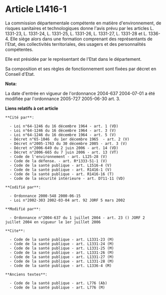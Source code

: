 # Article L1416-1

La commission départementale compétente en matière d'environnement, de risques sanitaires et technologiques donne l'avis
prévu par les articles L. 1331-23, L. 1331-24, L. 1331-25, L. 1331-26, L. 1331-27, L. 1331-28 et L. 1336-4. Elle siège alors
dans une formation comprenant des représentants de l'Etat, des collectivités territoriales, des usagers et des personnalités
compétentes.

Elle est présidée par le représentant de l'Etat dans le département.

Sa composition et ses règles de fonctionnement sont fixées par décret en Conseil d'Etat.

**Nota:**

La date d'entrée en vigueur de l'ordonnance 2004-637 2004-07-01 a été modifiée par l'ordonnance 2005-727 2005-06-30 art. 3.

**Liens relatifs à cet article**

	**Cité par**:

	  - Loi n°64-1246 du 16 décembre 1964 - art. 1 (VD)
	  - Loi n°64-1246 du 16 décembre 1964 - art. 3 (V)
	  - Loi n°64-1246 du 16 décembre 1964 - art. 5 (V)
	  - Décret n°65-1046  du 1er décembre 1965  - art. 2 (V)
	  - Décret n°2005-1763 du 30 décembre 2005 - art. 3 (V)
	  - Décret n°2006-649 du 2 juin 2006 - art. 14 (VD)
	  - Décret n°2006-665 du 7 juin 2006 - art. 13 (VT)
	  - Code de l'environnement - art. L125-28 (V)
	  - Code de la défense. - art. R*1333-51-1 (V)
	  - Code de la santé publique - art. L1516-4 (V)
	  - Code de la santé publique - art. R1416-1 (V)
	  - Code de la santé publique - art. R1416-16 (T)
	  - Code de la sécurité intérieure - art. D711-11 (VD)

	**Codifié par**:

	  - Ordonnance 2000-548 2000-06-15
	  - Loi n°2002-303 2002-03-04 art. 92 JORF 5 mars 2002

	**Modifié par**:

	  - Ordonnance n°2004-637 du 1 juillet 2004 - art. 23 () JORF 2 juillet 2004 en vigueur le 1er juillet 2006

	**Cite**:

	  - Code de la santé publique - art. L1331-23 (M)
	  - Code de la santé publique - art. L1331-24 (M)
	  - Code de la santé publique - art. L1331-25 (M)
	  - Code de la santé publique - art. L1331-26 (M)
	  - Code de la santé publique - art. L1331-27 (M)
	  - Code de la santé publique - art. L1331-28 (M)
	  - Code de la santé publique - art. L1336-4 (M)

	**Anciens textes**:

	  - Code de la santé publique - art. L776 (Ab)
	  - Code de la santé publique - art. L776 (M)
